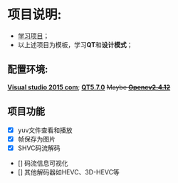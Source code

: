 # 项目说明:
 * [学习项目](https://github.com/lheric/GitlHEVCAnalyzer)；
 * 以上述项目为模板，学习**QT**和**设计模式**；
## 配置环境:
[**Visual studio 2015 com**](https://www.visualstudio.com/);
[**QT5.7.0**](https://www.qt.io/qt5-7/)
~~Maybe [**Opencv2.4.12**]()~~
## 项目功能

- [x] yuv文件查看和播放
- [x] 帧保存为图片
- [x] SHVC码流解码
- [] 码流信息可视化
- [] 其他解码器如HEVC、3D-HEVC等
